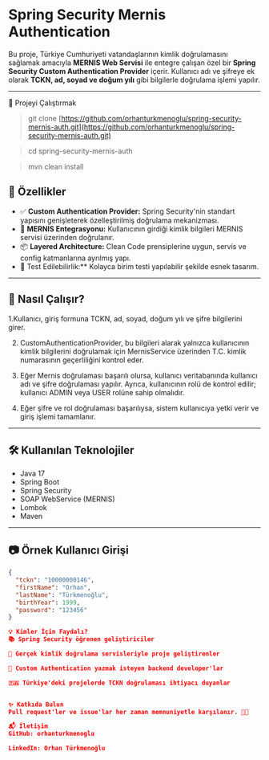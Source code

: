 # Spring Security Mernis Authentication

Bu proje, Türkiye Cumhuriyeti vatandaşlarının kimlik doğrulamasını sağlamak amacıyla **MERNIS Web Servisi** ile entegre çalışan özel bir **Spring Security Custom Authentication Provider** içerir. Kullanıcı adı ve şifreye ek olarak **TCKN, ad, soyad ve doğum yılı** gibi bilgilerle doğrulama işlemi yapılır.

---


📁 Projeyi Çalıştırmak
> git clone [https://github.com/orhanturkmenoglu/spring-security-mernis-auth.git](https://github.com/orhanturkmenoglu/spring-security-mernis-auth.git)

> cd spring-security-mernis-auth

> mvn clean install


## 🚀 Özellikler

- ✅ **Custom Authentication Provider:** Spring Security'nin standart yapısını genişleterek özelleştirilmiş doğrulama mekanizması.
- 🔐 **MERNIS Entegrasyonu:** Kullanıcının girdiği kimlik bilgileri MERNIS servisi üzerinden doğrulanır.
- 📦 **Layered Architecture:** Clean Code prensiplerine uygun, servis ve config katmanlarına ayrılmış yapı.
- 🧪 Test Edilebilirlik:** Kolayca birim testi yapılabilir şekilde esnek tasarım.

---

## 🧠 Nasıl Çalışır?

1.Kullanıcı, giriş formuna TCKN, ad, soyad, doğum yılı ve şifre bilgilerini girer.

2. CustomAuthenticationProvider, bu bilgileri alarak yalnızca kullanıcının kimlik bilgilerini doğrulamak için MernisService üzerinden T.C. kimlik numarasının geçerliliğini kontrol eder.

3. Eğer Mernis doğrulaması başarılı olursa, kullanıcı veritabanında kullanıcı adı ve şifre doğrulaması yapılır. Ayrıca, kullanıcının rolü de kontrol edilir; kullanıcı ADMIN veya USER rolüne sahip olmalıdır.

4. Eğer şifre ve rol doğrulaması başarılıysa, sistem kullanıcıya yetki verir ve giriş işlemi tamamlanır.



---

## 🛠️ Kullanılan Teknolojiler

- Java 17
- Spring Boot
- Spring Security
- SOAP WebService (MERNIS)
- Lombok
- Maven

---

## 📷 Örnek Kullanıcı Girişi

```json
{
  "tckn": "10000000146",
  "firstName": "Orhan",
  "lastName": "Türkmenoğlu",
  "birthYear": 1999,
  "password": "123456"
}

💡 Kimler İçin Faydalı?
📚 Spring Security öğrenen geliştiriciler

🧾 Gerçek kimlik doğrulama servisleriyle proje geliştirenler

🧪 Custom Authentication yazmak isteyen backend developer'lar

🇹🇷 Türkiye'deki projelerde TCKN doğrulaması ihtiyacı duyanlar


✨ Katkıda Bulun
Pull request'ler ve issue'lar her zaman memnuniyetle karşılanır. 👨‍💻

📬 İletişim
GitHub: orhanturkmenoglu

LinkedIn: Orhan Türkmenoğlu



